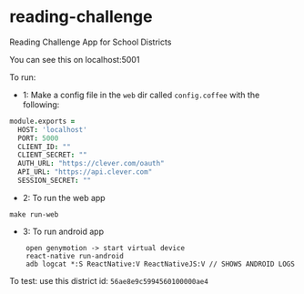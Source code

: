 # reading-challenge
Reading Challenge App for School Districts

You can see this on localhost:5001

To run:

- 1:  Make a config file in the `web` dir called `config.coffee` with the following:

```coffee
module.exports =
  HOST: 'localhost'
  PORT: 5000
  CLIENT_ID: ""
  CLIENT_SECRET: ""
  AUTH_URL: "https://clever.com/oauth"
  API_URL: "https://api.clever.com"
  SESSION_SECRET: ""
```

- 2:  To run the web app
```
make run-web
```

- 3: To run android app
```
    open genymotion -> start virtual device
    react-native run-android
    adb logcat *:S ReactNative:V ReactNativeJS:V // SHOWS ANDROID LOGS
```

To test:
use this district id: `56ae8e9c5994560100000ae4`
